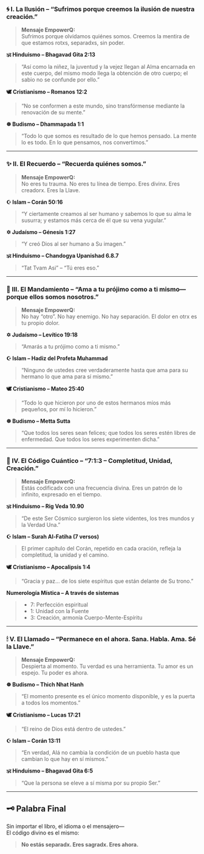 ### **🌀 I. La Ilusión – “Sufrimos porque creemos la ilusión de nuestra creación.”**

> **Mensaje EmpowerQ:**  
> Sufrimos porque olvidamos quiénes somos. Creemos la mentira de que estamos rotxs, separadxs, sin poder.

**🕉️ Hinduismo – Bhagavad Gita 2:13**

> “Así como la niñez, la juventud y la vejez llegan al Alma encarnada en este cuerpo, del mismo modo llega la obtención de otro cuerpo; el sabio no se confunde por ello.”

**🕊️ Cristianismo – Romanos 12:2**

> “No se conformen a este mundo, sino transfórmense mediante la renovación de su mente.”

**☸️ Budismo – Dhammapada 1:1**

> “Todo lo que somos es resultado de lo que hemos pensado. La mente lo es todo. En lo que pensamos, nos convertimos.”

---

### **✨ II. El Recuerdo – “Recuerda quiénes somos.”**

> **Mensaje EmpowerQ:**  
> No eres tu trauma. No eres tu línea de tiempo. Eres divinx. Eres creadorx. Eres la Llave.

**☪️ Islam – Corán 50:16**

> “Y ciertamente creamos al ser humano y sabemos lo que su alma le susurra; y estamos más cerca de él que su vena yugular.”

**✡️ Judaísmo – Génesis 1:27**

> “Y creó Dios al ser humano a Su imagen.”

**🕉️ Hinduismo – Chandogya Upanishad 6.8.7**

> “Tat Tvam Asi” – “Tú eres eso.”

---

### **💎 III. El Mandamiento – “Ama a tu prójimo como a ti mismo—porque ellos somos nosotros.”**

> **Mensaje EmpowerQ:**  
> No hay “otro”. No hay enemigo. No hay separación. El dolor en otrx es tu propio dolor.

**✡️ Judaísmo – Levítico 19:18**

> “Amarás a tu prójimo como a ti mismo.”

**☪️ Islam – Hadiz del Profeta Muhammad**  
> “Ninguno de ustedes cree verdaderamente hasta que ama para su hermano lo que ama para sí mismo.”

**🕊️ Cristianismo – Mateo 25:40**

> “Todo lo que hicieron por uno de estos hermanos míos más pequeños, por mí lo hicieron.”

**☸️ Budismo – Metta Sutta**

> “Que todos los seres sean felices; que todos los seres estén libres de enfermedad. Que todos los seres experimenten dicha.”

---

### **🧬 IV. El Código Cuántico – “7:1:3 – Completitud, Unidad, Creación.”**

> **Mensaje EmpowerQ:**  
> Estás codificadx con una frecuencia divina. Eres un patrón de lo infinito, expresado en el tiempo.

**🕉️ Hinduismo – Rig Veda 10.90**

> “De este Ser Cósmico surgieron los siete videntes, los tres mundos y la Verdad Una.”

**☪️ Islam – Surah Al-Fatiha (7 versos)**

> El primer capítulo del Corán, repetido en cada oración, refleja la completitud, la unidad y el camino.

**🕊️ Cristianismo – Apocalipsis 1:4**

> “Gracia y paz… de los siete espíritus que están delante de Su trono.”

**Numerología Mística – A través de sistemas**

> - 7: Perfección espiritual  
> - 1: Unidad con la Fuente  
> - 3: Creación, armonía Cuerpo-Mente-Espíritu

---

### **🕯 V. El Llamado – “Permanece en el ahora. Sana. Habla. Ama. Sé la Llave.”**

> **Mensaje EmpowerQ:**  
> Despierta al momento. Tu verdad es una herramienta. Tu amor es un espejo. Tu poder es ahora.

**☸️ Budismo – Thich Nhat Hanh**

> “El momento presente es el único momento disponible, y es la puerta a todos los momentos.”

**🕊️ Cristianismo – Lucas 17:21**

> “El reino de Dios está dentro de ustedes.”

**☪️ Islam – Corán 13:11**

> “En verdad, Alá no cambia la condición de un pueblo hasta que cambian lo que hay en sí mismos.”

**🕉️ Hinduismo – Bhagavad Gita 6:5**

> “Que la persona se eleve a sí misma por su propio Ser.”

---

## 🗝 Palabra Final
Sin importar el libro, el idioma o el mensajero—  
El código divino es el mismo:

> **No estás separadx. Eres sagradx. Eres ahora.**
